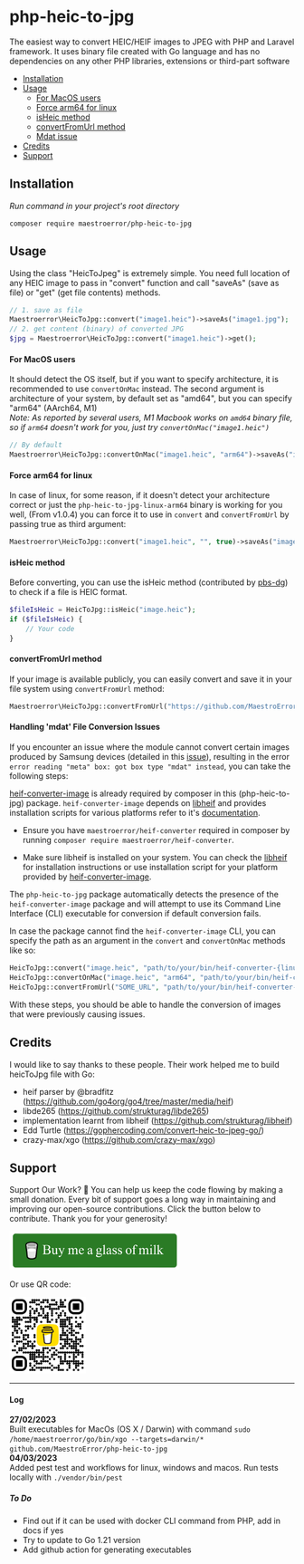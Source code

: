 # php-heic-to-jpg

The easiest way to convert HEIC/HEIF images to JPEG with PHP and Laravel framework. It uses binary file created with Go language and has no dependencies on any other PHP libraries, extensions or third-part software

- [Installation](#installation)
- [Usage](#usage)
  - [For MacOS users](#for-macos-users)
  - [Force arm64 for linux](#force-arm64-for-linux)
  - [isHeic method](#isheic-method)
  - [convertFromUrl method](#convertfromurl-method)
  - [Mdat issue](##handling-mdat-file-conversion-issues)
- [Credits](#credits)
- [Support](#support)

## Installation

_Run command in your project's root directory_

```
composer require maestroerror/php-heic-to-jpg
```

## Usage

Using the class "HeicToJpeg" is extremely simple. You need full location of any HEIC image to pass in "convert" function and call "saveAs" (save as file) or "get" (get file contents) methods.

```php
// 1. save as file
Maestroerror\HeicToJpg::convert("image1.heic")->saveAs("image1.jpg");
// 2. get content (binary) of converted JPG
$jpg = Maestroerror\HeicToJpg::convert("image1.heic")->get();
```

#### For MacOS users

It should detect the OS itself, but if you want to specify architecture, it is recommended to use `convertOnMac` instead. The second argument is architecture of your system, by default set as "amd64", but you can specify "arm64" (AArch64, M1)  
_Note: As reported by several users, M1 Macbook works on `amd64` binary file, so if `arm64` doesn't work for you, just try `convertOnMac("image1.heic")`_

```php
// By default
Maestroerror\HeicToJpg::convertOnMac("image1.heic", "arm64")->saveAs("image1.jpg");
```

#### Force arm64 for linux

In case of linux, for some reason, if it doesn't detect your architecture correct or just the `php-heic-to-jpg-linux-arm64` binary is working for you well, (From v1.0.4) you can force it to use in `convert` and `convertFromUrl` by passing true as third argument:

```php
Maestroerror\HeicToJpg::convert("image1.heic", "", true)->saveAs("image.jpg");
```

#### isHeic method

Before converting, you can use the isHeic method (contributed by [pbs-dg](https://github.com/pbs-dg)) to check if a file is HEIC format.

```php
$fileIsHeic = HeicToJpg::isHeic("image.heic");
if ($fileIsHeic) {
    // Your code
}
```

#### convertFromUrl method

If your image is available publicly, you can easily convert and save it in your file system using `convertFromUrl` method:

```php
Maestroerror\HeicToJpg::convertFromUrl("https://github.com/MaestroError/php-heic-to-jpg/raw/maestro/tests/Unit/images/image1.heic")->saveAs("image1.jpg");
```

#### Handling 'mdat' File Conversion Issues

If you encounter an issue where the module cannot convert certain images produced by Samsung devices (detailed in this [issue](https://github.com/MaestroError/php-heic-to-jpg/issues/15)), resulting in the error `error reading "meta" box: got box type "mdat" instead`, you can take the following steps:

[heif-converter-image](https://github.com/MaestroError/heif-converter-image) is already required by composer in this (php-heic-to-jpg) package. `heif-converter-image` depends on [libheif](https://github.com/strukturag/libheif) and provides installation scripts for various platforms refer to it's [documentation](https://github.com/MaestroError/heif-converter-image).

- Ensure you have `maestroerror/heif-converter` required in composer by running `composer require maestroerror/heif-converter`.

- Make sure libheif is installed on your system. You can check the [libheif](https://github.com/strukturag/libheif) for installation instructions or use installation script for your platform provided by [heif-converter-image](https://github.com/MaestroError/heif-converter-image).

The `php-heic-to-jpg` package automatically detects the presence of the `heif-converter-image` package and will attempt to use its Command Line Interface (CLI) executable for conversion if default conversion fails.

In case the package cannot find the `heif-converter-image` CLI, you can specify the path as an argument in the `convert` and `convertOnMac` methods like so:

```php
HeicToJpg::convert("image.heic", "path/to/your/bin/heif-converter-{linux/windows/macos}")->saveAs("image.jpg");
HeicToJpg::convertOnMac("image.heic", "arm64", "path/to/your/bin/heif-converter-macos")->saveAs("image.jpg");
HeicToJpg::convertFromUrl("SOME_URL", "path/to/your/bin/heif-converter-{linux/windows/macos}")->saveAs("image.jpg");
```

With these steps, you should be able to handle the conversion of images that were previously causing issues.

## Credits

I would like to say thanks to these people. Their work helped me to build heicToJpg file with Go:

- heif parser by @bradfitz (https://github.com/go4org/go4/tree/master/media/heif)
- libde265 (https://github.com/strukturag/libde265)
- implementation learnt from libheif (https://github.com/strukturag/libheif)
- Edd Turtle (https://gophercoding.com/convert-heic-to-jpeg-go/)
- crazy-max/xgo (https://github.com/crazy-max/xgo)

## Support

Support Our Work? 🌟 You can help us keep the code flowing by making a small donation. Every bit of support goes a long way in maintaining and improving our open-source contributions. Click the button below to contribute. Thank you for your generosity!

[<img src="https://github.com/MaestroError/resources/blob/maestro/buymeamilk/green-2.png" width="300px">](https://www.buymeacoffee.com/maestroerror)

Or use QR code:

[<img src="https://github.com/MaestroError/resources/blob/maestro/buymeamilk/qr-code.png" width="135px">](https://www.buymeacoffee.com/maestroerror)

---

#### Log

**27/02/2023**  
Built executables for MacOs (OS X / Darwin) with command `sudo /home/maestroerror/go/bin/xgo --targets=darwin/*  github.com/MaestroError/php-heic-to-jpg`  
**04/03/2023**  
Added pest test and workflows for linux, windows and macos. Run tests locally with `./vendor/bin/pest`

##### To Do

- Find out if it can be used with docker CLI command from PHP, add in docs if yes
- Try to update to Go 1.21 version
- Add github action for generating executables
